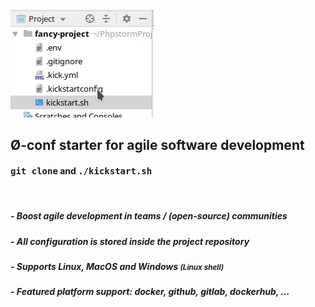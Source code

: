 <div class="jumbotron jumbotron-fluid mb-0 shadow-sm">
<div class="container">
<div class="row">
<div class="col-4">
<img src="kickstart.png" class="img-thumbnail w-100 img-responsive shadow">
</div>
<div markdown="1" class="col-8">

##  <b>&Oslash;-conf starter</b> for agile software development

#### <kbd>git clone</kbd> and <kbd>./kickstart.sh</kbd>

<br>

##### - Boost agile development in teams / (open-source) communities 

##### - All configuration is stored inside the project repository

##### - Supports **Linux**, **MacOS** and **Windows** <small>*(Linux shell)*</small>

##### - Featured platform support: **docker**, **github**, **gitlab**, **dockerhub**, ...


</div>
</div>
</div>
</div>
